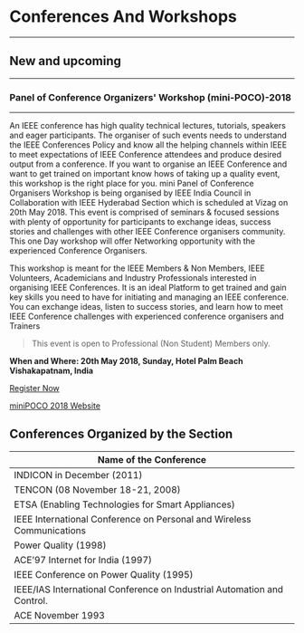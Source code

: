 # Conferences And Workshops
---

## New and upcoming
---

### Panel of Conference Organizers' Workshop (mini-POCO)-2018
---

An IEEE conference has high quality technical lectures, tutorials, speakers and eager participants. The organiser of  such events needs to understand the IEEE Conferences Policy and know all the helping channels within IEEE to meet expectations of IEEE Conference attendees and produce desired output from a conference. If you want to organise an IEEE Conference and want to get trained on important know hows of taking up a quality event, this workshop is the right place for you. mini Panel of Conference Organisers Workshop is being organised by IEEE India Council in Collaboration with IEEE Hyderabad Section which is scheduled at Vizag on 20th May 2018.  This event is comprised of seminars & focused sessions with plenty of opportunity for participants to exchange ideas, success stories and challenges with other IEEE Conference organisers community. This one Day workshop will offer Networking opportunity with the experienced Conference Organisers.

This workshop is meant for the IEEE Members & Non Members, IEEE Volunteers, Academicians and Industry Professionals interested in organising IEEE Conferences. It is an ideal Platform to get trained and gain key skills you need to  have for initiating and managing an IEEE conference. You can exchange ideas, listen to success stories, and learn how to meet IEEE Conference challenges with experienced conference organisers and Trainers

> This event is open to Professional (Non Student) Members only.

**When and Where:  20th May 2018, Sunday, Hotel Palm Beach Vishakapatnam, India**

[Register Now](https://e36.hubilo.com/)

[miniPOCO 2018 Website](https://e36.hubilo.com/)

## Conferences Organized by the Section

| Name of the Conference |
|----|
|INDICON in December (2011)|
|TENCON (08 November 18-21, 2008)|
|ETSA (Enabling Technologies for Smart Appliances)|
|IEEE International Conference on Personal and Wireless Communications|
|Power Quality (1998)|
|ACE’97 Internet for India  (1997)|
|IEEE Conference on Power Quality (1995)|
|IEEE/IAS International Conference on Industrial Automation and Control.|
|ACE November 1993|